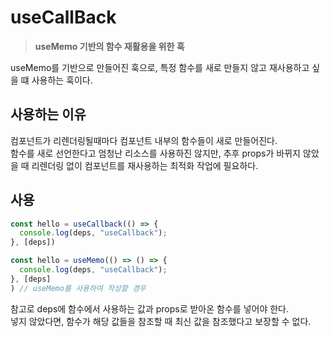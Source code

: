# useCallBack
  > **useMemo 기반의 함수 재활용을 위한 훅**
  
  useMemo를 기반으로 만들어진 훅으로, 특정 함수를 새로 만들지 않고 재사용하고 싶을 떄 사용하는 훅이다.

  ## 사용하는 이유
  컴포넌트가 리렌더링될때마다 컴포넌트 내부의 함수들이 새로 만들어진다.  
  함수를 새로 선언한다고 엄청난 리소스를 사용하진 않지만, 추후 props가 바뀌지 않았을 때 리렌더링 없이 컴포넌트를 재사용하는 최적화 작업에 필요하다.
  
  ## 사용
  ```js
  const hello = useCallback(() => {
    console.log(deps, "useCallback");
  }, [deps])
  ```
  ```js
  const hello = useMemo(() => () => {
    console.log(deps, "useCallback");
  }, [deps]
  ) // useMemo를 사용하여 작성할 경우
  ```

  참고로 deps에 함수에서 사용하는 값과 props로 받아온 함수를 넣어야 한다.  
  넣지 않았다면, 함수가 해당 값들을 참조할 때 최신 값을 참조했다고 보장할 수 없다.
  